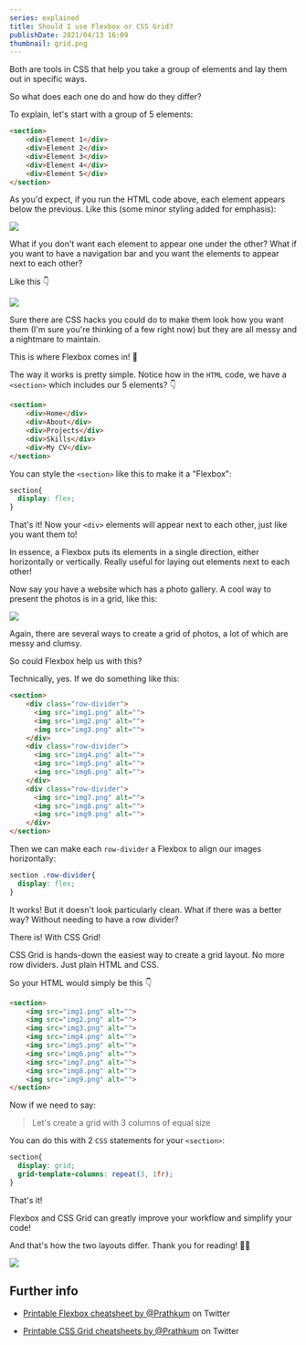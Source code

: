```yaml
---
series: explained
title: Should I use Flexbox or CSS Grid?
publishDate: 2021/04/13 16:09
thumbnail: grid.png
---
```


Both are tools in CSS that help you take a group of elements and lay them out in specific ways. 

So what does each one do and how do they differ?

To explain, let's start with a group of 5 elements:

```html
<section>
    <div>Element 1</div>
    <div>Element 2</div>
    <div>Element 3</div>
    <div>Element 4</div>
    <div>Element 5</div>
</section>
```

As you'd expect, if you run the HTML code above, each element appears below the previous. Like this (some minor styling added for emphasis):

![](/assets/gridflex1.png)

What if you don't want each element to appear one under the other? What if you want to have a navigation bar and you want the elements to appear next to each other?

Like this 👇

![](/assets/gridflex2.png)

Sure there are CSS hacks you could do to make them look how you want them (I'm sure you're thinking of a few right now) but they are all messy and a nightmare to maintain.

This is where Flexbox comes in! 💪

The way it works is pretty simple. Notice how in the `HTML` code, we have a `<section>` which includes our 5 elements? 👇

```html
<section>
    <div>Home</div>
    <div>About</div>
    <div>Projects</div>
    <div>Skills</div>
    <div>My CV</div>
</section>
```

You can style the `<section>` like this to make it a "Flexbox":

```css
section{
  display: flex;
}
```

That's it! Now your `<div>` elements will appear next to each other, just like you want them to!

In essence, a Flexbox puts its elements in a single direction, either horizontally or vertically. Really useful for laying out elements next to each other!

Now say you have a website which has a photo gallery. A cool way to present the photos is in a grid, like this:

![](/assets/gridflex3.png)

Again, there are several ways to create a grid of photos, a lot of which are messy and clumsy.

So could Flexbox help us with this?

Technically, yes. If we do something like this:

```html
<section>
    <div class="row-divider">
      <img src="img1.png" alt="">
      <img src="img2.png" alt="">
      <img src="img3.png" alt="">
    </div>
    <div class="row-divider">
      <img src="img4.png" alt="">
      <img src="img5.png" alt="">
      <img src="img6.png" alt="">
    </div>
    <div class="row-divider">
      <img src="img7.png" alt="">
      <img src="img8.png" alt="">
      <img src="img9.png" alt="">
    </div>
</section>
```

Then we can make each `row-divider` a Flexbox to align our images horizontally:

```css
section .row-divider{
  display: flex;
}
```

It works! But it doesn't look particularly clean. What if there was a better way? Without needing to have a row divider? 

There is! With CSS Grid!

CSS Grid is hands-down the easiest way to create a grid layout. No more row dividers. Just plain HTML and CSS.

So your HTML would simply be this 👇

```html
<section>
    <img src="img1.png" alt="">
    <img src="img2.png" alt="">
    <img src="img3.png" alt="">
    <img src="img4.png" alt="">
    <img src="img5.png" alt="">
    <img src="img6.png" alt="">
    <img src="img7.png" alt="">
    <img src="img8.png" alt="">
    <img src="img9.png" alt="">
</section>
```

Now if we need to say:

> Let's create a grid with 3 columns of equal size

You can do this with 2 `CSS` statements for your `<section>`:

```css
section{
  display: grid;
  grid-template-columns: repeat(3, 1fr);
}
```

That's it!

Flexbox and CSS Grid can greatly improve your workflow and simplify your code!

And that's how the two layouts differ. Thank you for reading! 👋👋

![](/assets/gridflex4.png)

## Further info

* [Printable Flexbox cheatsheet by @Prathkum](https://twitter.com/Prathkum/status/1379402629562961923) on Twitter

* [Printable CSS Grid cheatsheets by @Prathkum](https://twitter.com/Prathkum/status/1378726463013187584) on Twitter